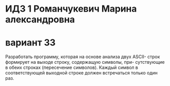 # ИДЗ 1 Романчукевич Марина александровна
# вариант 33
Разработать программу, которая на основе анализа двух ASCII- строк формирует на выходе строку, содержащую символы, при- сутствующие в обеих строках (пересечение символов). Каждый символ в соответствующей выходной строке должен встречаться только один раз.
